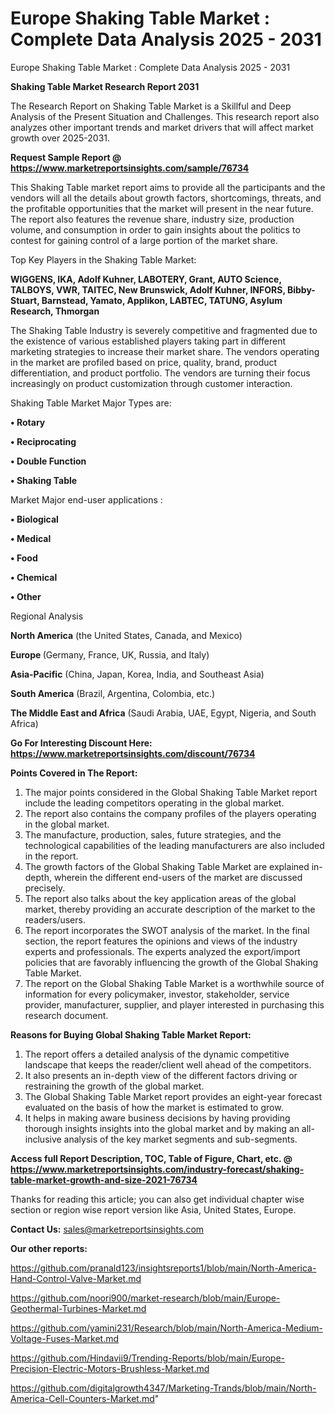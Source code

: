 # Europe Shaking Table Market : Complete Data Analysis 2025 - 2031
 Europe Shaking Table Market : Complete Data Analysis 2025 - 2031

<strong>Shaking Table Market Research Report 2031</strong>

The Research Report on Shaking Table Market is a Skillful and Deep Analysis of the Present Situation and Challenges. This research report also analyzes other important trends and market drivers that will affect market growth over 2025-2031.

<strong>Request Sample Report @ <a href=https://www.marketreportsinsights.com/sample/76734>https://www.marketreportsinsights.com/sample/76734</a></strong>

This Shaking Table market report aims to provide all the participants and the vendors will all the details about growth factors, shortcomings, threats, and the profitable opportunities that the market will present in the near future. The report also features the revenue share, industry size, production volume, and consumption in order to gain insights about the politics to contest for gaining control of a large portion of the market share.

Top Key Players in the Shaking Table Market:

<strong>WIGGENS, IKA, Adolf Kuhner, LABOTERY, Grant, AUTO Science, TALBOYS, VWR, TAITEC, New Brunswick, Adolf Kuhner, INFORS, Bibby-Stuart, Barnstead, Yamato, Applikon, LABTEC, TATUNG, Asylum Research, Thmorgan</strong>

The Shaking Table Industry is severely competitive and fragmented due to the existence of various established players taking part in different marketing strategies to increase their market share. The vendors operating in the market are profiled based on price, quality, brand, product differentiation, and product portfolio. The vendors are turning their focus increasingly on product customization through customer interaction.

Shaking Table Market Major Types are:

<strong>• Rotary

• Reciprocating

• Double Function

• Shaking Table</strong>

Market Major end-user applications :

<strong>• Biological

• Medical

• Food

• Chemical

• Other</strong>

Regional Analysis

</u><strong><b>North America</b></strong> (the United States, Canada, and Mexico)

<strong><b>Europe </b></strong>(Germany, France, UK, Russia, and Italy)

<strong><b>Asia-Pacific</b></strong> (China, Japan, Korea, India, and Southeast Asia)

<strong><b>South America</b></strong> (Brazil, Argentina, Colombia, etc.)

<strong><b>The Middle East and Africa</b></strong> (Saudi Arabia, UAE, Egypt, Nigeria, and South Africa)

<strong>Go For Interesting Discount Here: <a href=https://www.marketreportsinsights.com/discount/76734>https://www.marketreportsinsights.com/discount/76734</a></strong>

<strong>Points Covered in The Report:</strong>
<ol>
  <li>The major points considered in the Global Shaking Table Market report include the leading competitors operating in the global market.</li>
  <li>The report also contains the company profiles of the players operating in the global market.</li>
  <li>The manufacture, production, sales, future strategies, and the technological capabilities of the leading manufacturers are also included in the report.</li>
  <li>The growth factors of the Global Shaking Table Market are explained in-depth, wherein the different end-users of the market are discussed precisely.</li>
  <li>The report also talks about the key application areas of the global market, thereby providing an accurate description of the market to the readers/users.</li>
  <li>The report incorporates the SWOT analysis of the market. In the final section, the report features the opinions and views of the industry experts and professionals. The experts analyzed the export/import policies that are favorably influencing the growth of the Global Shaking Table Market.</li>
  <li>The report on the Global Shaking Table Market is a worthwhile source of information for every policymaker, investor, stakeholder, service provider, manufacturer, supplier, and player interested in purchasing this research document.</li>
</ol>
<strong>Reasons for Buying Global Shaking Table Market Report:</strong>

<ol>
  <li>The report offers a detailed analysis of the dynamic competitive landscape that keeps the reader/client well ahead of the competitors.</li>
  <li>It also presents an in-depth view of the different factors driving or restraining the growth of the global market.</li>
  <li>The Global Shaking Table Market report provides an eight-year forecast evaluated on the basis of how the market is estimated to grow.</li>
  <li>It helps in making aware business decisions by having providing thorough insights insights into the global market and by making an all-inclusive analysis of the key market segments and sub-segments.</li>
</ol>
<strong>Access full Report Description, TOC, Table of Figure, Chart, etc. @ <a href=https://www.marketreportsinsights.com/industry-forecast/shaking-table-market-growth-and-size-2021-76734>https://www.marketreportsinsights.com/industry-forecast/shaking-table-market-growth-and-size-2021-76734</a></strong>


Thanks for reading this article; you can also get individual chapter wise section or region wise report version like Asia, United States, Europe.

<strong>Contact Us:</strong>
sales@marketreportsinsights.com

<strong>Our other reports:</strong>

<a href=https://github.com/pranald123/insightsreports1/blob/main/North-America-Hand-Control-Valve-Market.md>https://github.com/pranald123/insightsreports1/blob/main/North-America-Hand-Control-Valve-Market.md</a>

<a href=https://github.com/noori900/market-research/blob/main/Europe-Geothermal-Turbines-Market.md>https://github.com/noori900/market-research/blob/main/Europe-Geothermal-Turbines-Market.md</a>

<a href=https://github.com/yamini231/Research/blob/main/North-America-Medium-Voltage-Fuses-Market.md>https://github.com/yamini231/Research/blob/main/North-America-Medium-Voltage-Fuses-Market.md</a>

<a href=https://github.com/Hindavii9/Trending-Reports/blob/main/Europe-Precision-Electric-Motors-Brushless-Market.md>https://github.com/Hindavii9/Trending-Reports/blob/main/Europe-Precision-Electric-Motors-Brushless-Market.md</a>

<a href=https://github.com/digitalgrowth4347/Marketing-Trands/blob/main/North-America-Cell-Counters-Market.md>https://github.com/digitalgrowth4347/Marketing-Trands/blob/main/North-America-Cell-Counters-Market.md</a>"
